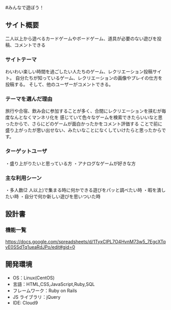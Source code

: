 #みんなで遊ぼう！

## サイト概要

二人以上から遊べるカードゲームやボードゲーム、道具が必要のない遊びを投稿、コメントできる

### サイトテーマ

わいわい楽しい時間を過ごしたい人たちのゲーム、レクリエーション投稿サイト。
自分たちが知っているゲーム、レクリエーションの画像やプレイの仕方を投稿する。
そして、他のユーザーがコメントできる。

### テーマを選んだ理由

旅行や合宿、飲み会に参加することが多く、合間にレクリエーションを挟むが毎度なんとなくマンネリ化を
感じていて色々なゲームを検索できたらいいなと思ったからで、さらにどのゲームが面白かったかをコメント評価する
ことで前に盛り上がったが思い出せない、みたいなことになくしていけたらと思ったからです。

### ターゲットユーザ

・盛り上がりたいと思っている方
・アナログなゲームが好きな方

### 主な利用シーン

・多人数(2 人以上)で集まる時に何かできる遊びをパッと調べたい時
・暇を潰したい時
・自分で何か新しい遊びを思いついた時

## 設計書

### 機能一覧

https://docs.google.com/spreadsheets/d/1TyxClPL7O4HvnM73w5_7EgcXTqvE0SSdTq1ueaRdJPo/edit#gid=0

## 開発環境

- OS：Linux(CentOS)
- 言語：HTML,CSS,JavaScript,Ruby,SQL
- フレームワーク：Ruby on Rails
- JS ライブラリ：jQuery
- IDE: Cloud9

